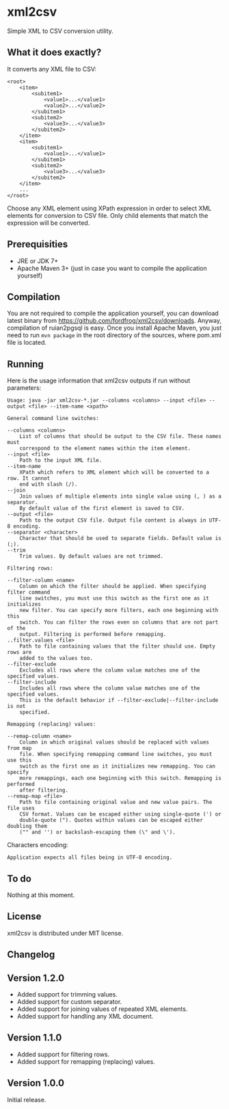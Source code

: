 # xml2csv

Simple XML to CSV conversion utility.

## What it does exactly?

It converts any XML file to CSV:

    <root>
        <item>
        	<subitem1>
	            <value1>...</value1>
	            <value2>...</value2>
        	</subitem1>
        	<subitem2>
	            <value3>...</value3>
        	</subitem2>
        </item>
        <item>
            <subitem1>
	            <value1>...</value1>
        	</subitem1>
        	<subitem2>
	            <value3>...</value3>
        	</subitem2>
        </item>
        ...
    </root>

Choose any XML element using XPath expression in order to select XML elements
for conversion to CSV file. Only child elements that match the expression will
be converted.

## Prerequisities

* JRE or JDK 7+
* Apache Maven 3+ (just in case you want to compile the application yourself)

## Compilation

You are not required to compile the application yourself, you can download
latest binary from https://github.com/fordfrog/xml2csv/downloads. Anyway,
compilation of ruian2pgsql is easy. Once you install Apache Maven, you just need
to run `mvn package` in the root directory of the sources, where pom.xml file is
located.

## Running

Here is the usage information that xml2csv outputs if run without parameters:

    Usage: java -jar xml2csv-*.jar --columns <columns> --input <file> --output <file> --item-name <xpath>

    General command line switches:

    --columns <columns>
        List of columns that should be output to the CSV file. These names must
        correspond to the element names within the item element.
    --input <file>
        Path to the input XML file.
    --item-name
        XPath which refers to XML element which will be converted to a row. It cannot
        end with slash (/).
    --join
        Join values of multiple elements into single value using (, ) as a separator.
        By default value of the first element is saved to CSV.
    --output <file>
        Path to the output CSV file. Output file content is always in UTF-8 encoding.
    --separator <character>
        Character that should be used to separate fields. Default value is (;).
    --trim
        Trim values. By default values are not trimmed.

    Filtering rows:

    --filter-column <name>
        Column on which the filter should be applied. When specifying filter command
        line switches, you must use this switch as the first one as it initializes
        new filter. You can specify more filters, each one beginning with this
        switch. You can filter the rows even on columns that are not part of the
        output. Filtering is performed before remapping.
    ..filter.values <file>
        Path to file containing values that the filter should use. Empty rows are
        added to the values too.
    --filter-exclude
        Excludes all rows where the column value matches one of the specified values.
    --filter-include
        Includes all rows where the column value matches one of the specified values.
        This is the default behavior if --filter-exclude|--filter-include is not
        specified.

    Remapping (replacing) values:

    --remap-column <name>
        Column in which original values should be replaced with values from map
        file. When specifying remapping command line switches, you must use this
        switch as the first one as it initializes new remapping. You can specify
        more remappings, each one beginning with this switch. Remapping is performed
        after filtering.
    --remap-map <file>
        Path to file containing original value and new value pairs. The file uses
        CSV format. Values can be escaped either using single-quote (') or
        double-quote ("). Quotes within values can be escaped either doubling them
        ("" and '') or backslash-escaping them (\" and \').

Characters encoding:

    Application expects all files being in UTF-8 encoding.

## To do

Nothing at this moment.

## License

xml2csv is distributed under MIT license.

## Changelog

## Version 1.2.0

* Added support for trimming values.
* Added support for custom separator.
* Added support for joining values of repeated XML elements.
* Added support for handling any XML document.

## Version 1.1.0

* Added support for filtering rows.
* Added support for remapping (replacing) values.

## Version 1.0.0

Initial release.
